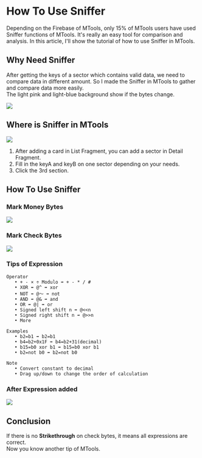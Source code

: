# How To Use Sniffer

Depending on the Firebase of MTools, only 15% of MTools users have used Sniffer functions of MTools. It's really an easy tool for comparison and analysis. In this article, I'll show the tutorial of how to use Sniffer in MTools.

## Why Need Sniffer

After getting the keys of a sector which contains valid data, we need to compare data in different amount. So I made the Sniffer in MTools to gather and compare data more easily.\
The light pink and light-blue background show if the bytes change.

![](https://why.yuyeye.cc/post-images/1574347906909.jpg)

## Where is Sniffer in MTools

![](https://why.yuyeye.cc/post-images/1574347023367.jpg)

1. After adding a card in List Fragment, you can add a sector in Detail Fragment.
2. Fill in the keyA and keyB on one sector depending on your needs.
3. Click the 3rd section.

## How To Use Sniffer

### Mark Money Bytes

![](https://why.yuyeye.cc/post-images/1574349436660.jpg)

### Mark Check Bytes

![](https://why.yuyeye.cc/post-images/1574349445281.jpg)

### Tips of Expression

```
Operator 
   • + - × ÷ Modulo ➡ + - * / # 
   • XOR ➡ @^ ➡ xor 
   • NOT ➡ @～ ➡ not 
   • AND ➡ @& ➡ and 
   • OR ➡ @| ➡ or 
   • Signed left shift n ➡ @<<n 
   • Signed right shift n ➡ @>>n 
   • More 

Examples 
   • b2=b1 ➡ b2=b1 
   • b4=b2+0x1F ➡ b4=b2+31(decimal) 
   • b15=b0 xor b1 ➡ b15=b0 xor b1 
   • b2=not b0 ➡ b2=not b0 

Note 
   • Convert constant to decimal 
   • Drag up/down to change the order of calculation
```

### After Expression added

![](https://why.yuyeye.cc/post-images/1574350100574.jpg)

## Conclusion <a href="#conclusion" id="conclusion"></a>

If there is no **Strikethrough** on check bytes, it means all expressions are correct.\
&#x20;Now you know another tip of MTools.
